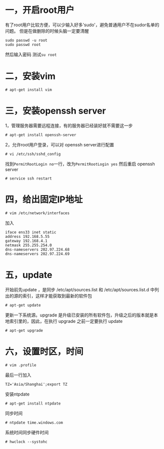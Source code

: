 一，开启root用户
===
有了root用户比较方便，可以少输入好多'sudo'，避免普通用户不在sudor名单的问题。
但是在做删除的时候头脑一定要清醒

```
sudo passwd -u root
sudo passwd root
```
然后输入密码
测试`su root`

二，安装vim
===
```
# apt-get install vim
```

三，安装openssh server
===
1，管理服务器需要远程连接，有的服务器已经装好就不需要这一步
```
# apt-get install openssh-server
```
2，允许root用户登录，可以对 openssh server进行配置
```
# vi /etc/ssh/sshd_config
```
找到`PermitRootLogin no`一行，改为`PermitRootLogin yes`
然后重启 openssh server
```
# service ssh restart
```

四，给出固定IP地址
===
```
# vim /etc/network/interfaces
```
加入
```
iface ens33 inet static  
address 192.168.5.55
gateway 192.168.4.1
netmask 255.255.254.0
dns-nameservers 202.97.224.68
dns-nameservers 202.97.224.69
```

五，update
=== 
开始前先update ，是同步 /etc/apt/sources.list 和 /etc/apt/sources.list.d 中列出的源的索引，这样才能获取到最新的软件包
```
# apt-get update
```
更新一下系统源。upgrade 是升级已安装的所有软件包，升级之后的版本就是本地索引里的，因此，在执行 upgrade 之前一定要执行 update
```
# apt-get upgrade 
```


六，设置时区，时间
===
```
# vim .profile
```
最后一行加入
```
TZ='Asia/Shanghai';export TZ
```
安装ntpdate
```
# apt-get install ntpdate
```
同步时间
```
# ntpdate time.windows.com
```
系统时间同步硬件时间
```
# hwclock --systohc
```
[关于时区参考]: http://os.51cto.com/art/201205/336643.htm"参考"
